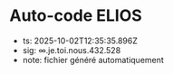 # Auto-code ELIOS
- ts: 2025-10-02T12:35:35.896Z
- sig: ∞.je.toi.nous.432.528
- note: fichier généré automatiquement